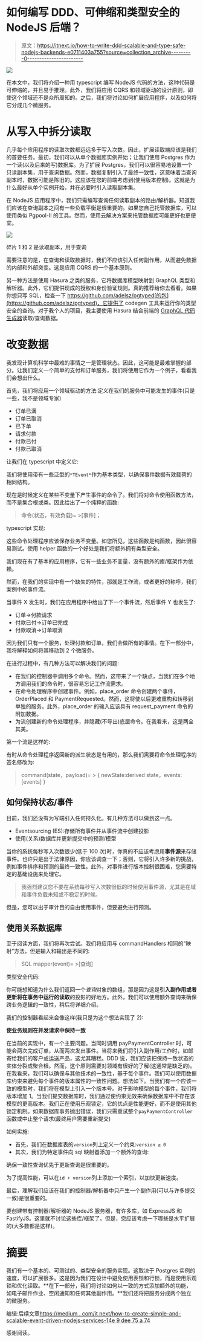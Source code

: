 # 如何编写 DDD、可伸缩和类型安全的 NodeJS 后端？

> 原文：<https://itnext.io/how-to-write-ddd-scalable-and-type-safe-nodejs-backends-e0711403a755?source=collection_archive---------0----------------------->

![](img/54fd85746d0ac670ec4cfee74815330b.png)

在本文中，我们将介绍一种用 typescript 编写 NodeJS 代码的方法，这种代码是可伸缩的，并且易于推理。此外，我们将应用 CQRS 和领域驱动的设计原则，即使这个领域还不是众所周知的。之后，我们将讨论如何扩展应用程序，以及如何将它分成几个微服务。

# 从写入中拆分读取

几乎每个应用程序的读取次数都远远多于写入次数。因此，扩展读取端应该是我们的首要任务。最初，我们可以从单个数据库实例开始；让我们使用 Postgres 作为一个读(以及后来的写)数据库。为了扩展 Postgres，我们可以很容易地设置一个只读副本集，用于查询数据。然而，数据复制引入了最终一致性，这意味着当查询副本时，数据可能是陈旧的。这应该在您的前端考虑到(使用版本控制)。这就是为什么最好从单个实例开始，并在必要时引入读取副本集。

在 NodeJS 应用程序中，我们只需编写查询任何读取副本的路由/解析器。知道我们应该在查询副本之间有一些负载平衡是很重要的。如果您自己托管数据库，可以使用类似 Pgpool-II 的工具。然而，使用云解决方案来托管数据库可能更好也更便宜。

![](img/85a8fe40111addbef8c352164bc17dc7.png)

碎片 1 和 2 是读取副本，用于查询

需要注意的是，在查询和读取数据时，我们不应该引入任何副作用，从而避免数据的内部和外部突变。这是应用 CQRS 的一个基本原则。

另一种方法是使用 Hasura 之类的服务，它将数据库模型映射到 GraphQL 类型和解析器。此外，它们提供现成的授权和身份验证规则。真的推荐给你去看看。如果你想只写 SQL，检查一下 https://github.com/adelsz/pgtyped[的包](https://github.com/adelsz/pgtyped)，它提供了 codegen 工具来运行你的类型安全的查询。对于我个人的项目，我主要使用 Hasura 结合前端的 [GraphQL 代码生成器](https://www.graphql-code-generator.com/)读取/查询数据。

# 改变数据

我发现计算机科学中最难的事情之一是管理状态。因此，这可能是最难掌握的部分。让我们定义一个简单的支付和订单服务，我们将使用它作为一个例子，看看我们会想出什么。

首先，我们将应用一个领域驱动的方法:定义在我们的服务中可能发生的事件(只是一些，我不是领域专家)

*   订单已满
*   订单已取消
*   已下单
*   请求付款
*   付款已付
*   付款已取消

让我们在 typescript 中定义它:

我们将使用带有一些泛型的`*TEvent*`作为基本类型，以确保事件数据有效载荷的相同结构。

现在是时候定义在某些不变量下产生事件的命令了。我们将对命令使用函数方法，而不是集合根或类。因此给出了一个纯粹的函数:

> 命令(状态，有效负载)= >[事件]；

typescript 实现:

这些命令处理程序应该保存业务不变量。如您所见，这些函数是纯函数，因此很容易测试。使用 helper 函数的一个好处是我们将额外拥有类型安全。

我们现在有了基本的应用程序，它有一些业务不变量，没有额外的库/框架作为依赖。

然而，在我们的实现中有一个缺失的特性，那就是工作流，或者更好的称呼，我们案例中的事件流。

当事件 X 发生时，我们在应用程序中给出了下一个事件流，然后事件 Y 也发生了:

*   订单->付款请求
*   付款已付->订单已完成
*   付款取消->订单取消

因为我们只有一个服务，处理付款和订单，我们会做所有的事情。在下一部分中，我将解释如何将其移动到 2 个微服务。

在进行过程中，有几种方法可以解决我们的问题:

*   在我们的控制器中调用多个命令。然而，这带来了一个缺点，当我们在多个地方调用我们的命令时，很容易忘记工作流需求。
*   在命令处理程序中创建事件。例如，place_order 命令创建两个事件，OrderPlaced 和 PaymentRequested。然而，这将使以后更难重构和转移到单独的服务。此外，place_order 的输入应该具有 request_payment 命令的附加数据。
*   为流创建新的命令处理程序，并隐藏(不导出)底层命令。在我看来，这是两全其美。

第一个流是这样的:

有时从命令处理程序返回新的派生状态是有用的，那么我们需要将命令处理程序的签名修改为:

> command(state，payload)= > { newState:derived state，events: [events] }

## 如何保持状态/事件

目前，我们还没有为写端引入任何持久化。有几种方法可以做到这一点。

*   Eventsourcing (ES):存储所有事件并从事件流中创建投影
*   使用(关系)数据库并更新提交中的预测/模型

当你的系统每秒写入次数很少(低于 100 次)时，你真的不应该考虑用**事件源**来存储事件。也许只是出于法律原因，你应该调查一下；否则，它将引入许多新的挑战，例如事件排序和预测的最终一致性。此外，对事件进行版本控制很困难，您需要特定的基础设施来处理它。

> 我强烈建议您不要在系统每秒写入次数很低的时候使用事件源，尤其是在域和事件负载未知或不稳定的时候。

但是，您可以出于审计目的自由使用事件，但要避免进行预测。

## 使用关系数据库

至于阅读方面，我们将再次尝试。我们将应用与 commandHandlers 相同的“映射”方法，但是输入和输出是不同的:

> SQL mapper(event)= >[查询]

类型安全代码:

你可能想知道为什么我们返回一个*查询*对象的数组，那是因为这是**引入副作用或者更新将在事务中运行的读取**的投影的好地方。此外，我们可以使用额外查询来确保跨业务逻辑的一致性，稍后将详细介绍。

我们的控制器看起来会像这样(我只是为这个想法实现了 2):

**使业务规则在并发请求中保持一致**

在当前的实现中，有一个主要问题。当同时调用 payPaymentController 时，可能会两次完成订单，从而两次发出事件。当将来我们将引入副作用/工作时，如邮寄给我们的客户或运送产品，这尤其糟糕。DDD 说，我们应该把保持一致状态的实体分裂成聚合根。然而，这个原则需要对领域有很好的了解(这通常是缺乏的)。在我看来，我们可以确保与其他技术的一致性，基于每个事件。我们可以使用数据库约束来避免每个事件的版本属性的一致性问题。想法如下。当我们有一个应该一致的模型时，我们将在模型上引入一个版本号。对于影响模型的每个事件，我们将版本增加 1。当我们提交数据库时，我们通过使约束无效来确保数据库中不存在该模型的更高版本。我们正在使用乐观锁定，它的优点是性能更好，而不是使用其他锁定机制。如果数据库事务抛出错误，我们只需重试整个`payPaymentController`函数或中止整个请求(最终用户需要重新提交)

如何实施:

*   首先，我们在数据库表的`version`列上定义一个约束:`version ≥ 0`
*   其次，我们为特定事件向 sql 映射器添加一个额外的查询:

确保一致性查询优先于更新查询是很重要的。

为了提高性能，可以在`id + version`列上添加一个索引，以加快更新速度。

最后，理解我们应该在我们的控制器/解析器中只产生一个副作用(可以与许多提交一致)是很重要的。

要创建带有控制器/解析器的 NodeJS 服务器，有许多库，如 ExpressJS 和 FastifyJS。这里就不讨论这些库/框架了。但是，您应该考虑一下哪些是水平扩展的(大多数都是这样)。

# 摘要

我们有一个基本的、可测试的、类型安全的服务实现。这取决于 Postgres 实例的速度，可以扩展很多。这是因为我们在设计中避免使用表锁和行锁，而是使用乐观锁和优化读取。**在下一部分，我们将讨论如何以一致的方式添加额外的功能，如电子邮件作业、空闲通知和任何其他副作用。**我们还将把服务分成两个独立的微服务。

编辑:后续文章[https://medium . com/it next/how-to-create-simple-and-scalable-event-driven-nodejs-services-14e 9 dee 75 a 74](https://medium.com/itnext/how-to-create-simple-and-scalable-event-driven-nodejs-services-14e9dee75a74)

感谢阅读。